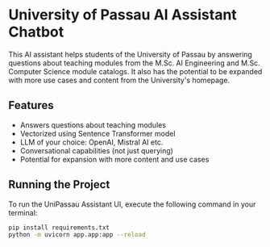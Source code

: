 # University of Passau AI Assistant Chatbot

This AI assistant helps students of the University of Passau by answering questions about teaching modules from the M.Sc. AI Engineering and M.Sc. Computer Science module catalogs. It also has the potential to be expanded with more use cases and content from the University's homepage.

## Features

* Answers questions about teaching modules
* Vectorized using Sentence Transformer model
* LLM of your choice: OpenAI, Mistral AI etc.
* Conversational capabilities (not just querying)
* Potential for expansion with more content and use cases

## Running the Project

To run the UniPassau Assistant UI, execute the following command in your terminal:

```bash
pip install requirements.txt
python -m uvicorn app.app:app --reload 
